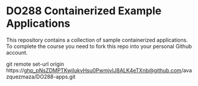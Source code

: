 # DO288 Containerized Example Applications

This repository contains a collection of sample containerized applications.  To complete the course you need to fork this repo into your personal Github account.

git remote set-url origin https://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@github.com/avazquezmaza/DO288-apps.git
